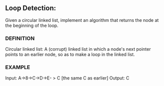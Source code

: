 ## Loop Detection: 
Given a circular linked list, implement an algorithm that returns the node at the
beginning of the loop. 
### DEFINITION 
Circular linked list: A (corrupt) linked list in which a node's next pointer points to an earlier node, so as to make a loop in the linked list. 
### EXAMPLE 
Input: A->8->C->D->E- > C [the same C as earlier] 
Output: C 
